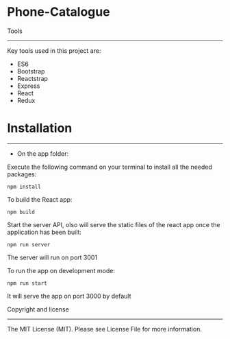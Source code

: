 # Phone-Catalogue

Tools

---

Key tools used in this project are:

- ES6
- Bootstrap
- Reactstrap
- Express
- React
- Redux

# Installation

---

- On the app folder:

Execute the following command on your terminal to install all the needed packages:

    npm install

To build the React app:

    npm build

Start the server API, olso will serve the static files of the react app once the application has been built:

    npm run server

The server will run on port 3001

To run the app on development mode:

    npm run start

It will serve the app on port 3000 by default

Copyright and license

---

The MIT License (MIT). Please see License File for more information.
